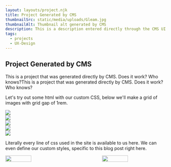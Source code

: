 ```yaml
---
layout: layouts/project.njk
title: Project Generated by CMS
thumbnailSrc: static/media/uploads/Gleam.jpg
thumbnailAlt: Thumbnail alt generated by CMS
description: This is a description entered directly through the CMS UI.
tags:
  - projects
  - UX-Design
---
```

<div class="stack><div class="stack>
  <h2>Project Generated by CMS</h2>
  <p>This is a project that was generated directly by CMS. Does it work? Who knows?This is a project that was generated directly by CMS. Does it work? Who knows?</p>
  <p>Let's try out some html with our custom CSS, below we'll make a grid of images with grid gap of 1rem.</p>

  <div class="grid gap:s0">
    <article class="frame-square">
      <img src="https://picsum.photos/800/400">
    </article>
    <article class="frame-square">
      <img src="https://picsum.photos/800">
    </article >
    <article class="frame-square">
      <img src="https://picsum.photos/800">
    </article>
    <article class="frame-square">
      <img src="https://picsum.photos/800">
    </article>
    <article class="frame-square">
      <img src="https://picsum.photos/800">
    </article>
  </div>

  <p> Literally every line of css used in the site is available to us here. We can even define our custom styles, specific to this blog post right here.</p>

  <style>
    .random-flex-container-lol {
      display: flex;
      justify-content: space-between;
    }

    .random-flex-container-lol > * {
      width: 40%;
    }
  </style>

  <div class="random-flex-container-lol">
    <img src="https://picsum.photos/800">
    <img src="https://picsum.photos/800">
  </div>
</div>
